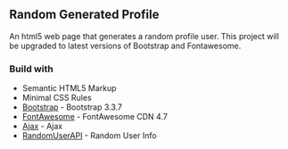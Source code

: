 ## Random Generated Profile

An html5 web page that generates a random profile user. This project will be upgraded to latest versions of Bootstrap and Fontawesome.

### Build with

- Semantic HTML5 Markup
- Minimal CSS Rules
- [Bootstrap](https://getbootstrap.com/docs/3.3/) - Bootstrap 3.3.7
- [FontAwesome](https://fontawesome.com/v4/icons/) - FontAwesome CDN 4.7
- [Ajax](https://developer.mozilla.org/en-US/docs/Web/Guide/AJAX) - Ajax
- [RandomUserAPI](https://randomuser.me/) - Random User Info

